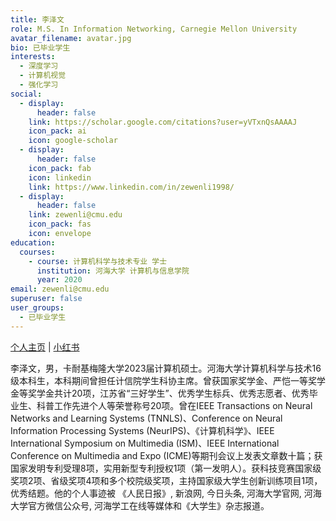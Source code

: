 ```yaml
---
title: 李泽文
role: M.S. In Information Networking, Carnegie Mellon University
avatar_filename: avatar.jpg
bio: 已毕业学生
interests:
  - 深度学习
  - 计算机视觉
  - 强化学习
social:
  - display:
      header: false
    link: https://scholar.google.com/citations?user=yVTxnQsAAAAJ
    icon_pack: ai
    icon: google-scholar
  - display:
      header: false
    icon_pack: fab
    icon: linkedin
    link: https://www.linkedin.com/in/zewenli1998/
  - display:
      header: false
    link: zewenli@cmu.edu
    icon_pack: fas
    icon: envelope
education:
  courses:
    - course: 计算机科学与技术专业 学士
      institution: 河海大学 计算机与信息学院
      year: 2020
email: zewenli@cmu.edu
superuser: false
user_groups:
  - 已毕业学生
---
```



 [个人主页](https://zewenli.cn/index_zh.html) | [﻿小红书](https://www.xiaohongshu.com/user/profile/5ddc7847000000000100b39b) 

李泽文，男，卡耐基梅隆大学2023届计算机硕士。河海大学计算机科学与技术16级本科生，本科期间曾担任计信院学生科协主席。曾获国家奖学金、严恺一等奖学金等奖学金共计20项，江苏省“三好学生”、优秀学生标兵、优秀志愿者、优秀毕业生、科普工作先进个人等荣誉称号20项。曾在IEEE Transactions on Neural Networks and Learning Systems (TNNLS)、Conference on Neural Information Processing Systems (NeurIPS)、《计算机科学》、IEEE International Symposium on Multimedia (ISM)、IEEE International Conference on Multimedia and Expo (ICME)等期刊会议上发表文章数十篇；获国家发明专利受理8项，实用新型专利授权1项（第一发明人）。获科技竞赛国家级奖项2项、省级奖项4项和多个校院级奖项，主持国家级大学生创新训练项目1项，优秀结题。他的个人事迹被 《人民日报》, 新浪网, 今日头条, 河海大学官网, 河海大学官方微信公众号, 河海学工在线等媒体和《大学生》杂志报道。

